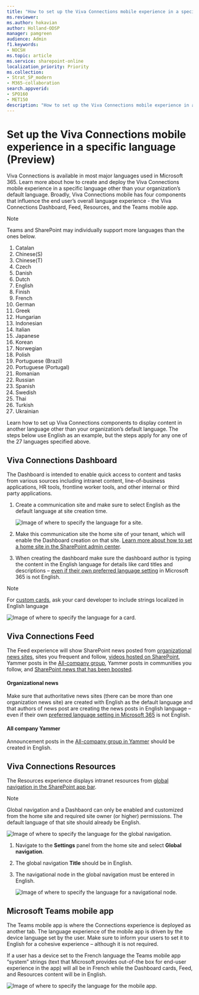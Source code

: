 ```yaml
---
title: "How to set up the Viva Connections mobile experience in a specific language (Preview)"
ms.reviewer: 
ms.author: hokavian
author: Holland-ODSP
manager: pamgreen
audience: Admin
f1.keywords:
- NOCSH
ms.topic: article
ms.service: sharepoint-online
localization_priority: Priority
ms.collection:  
- Strat_SP_modern
- M365-collaboration
search.appverid:
- SPO160
- MET150
description: "How to set up the Viva Connections mobile experience in a specific language"
---
```


# Set up the Viva Connections mobile experience in a specific language (Preview)
Viva Connections is available in most major languages used in Microsoft 365. Learn more about how to create and deploy the Viva Connections mobile experience in a specific language other than your organization’s default language. Broadly, Viva Connections mobile has four components that influence the end user’s overall language experience - the Viva Connections Dashboard, Feed, Resources, and the Teams mobile app. 


> [!NOTE]
> Teams and SharePoint may individually support more languages than the ones below.

1. Catalan
2. Chinese(S)	
3. Chinese(T)
4. Czech	
5. Danish
6. Dutch
7. English	
8. Finish
9. French	
10. German		
11. Greek	
12. Hungarian	
13. Indonesian	
14. Italian	
15. Japanese 
16. Korean	
17. Norwegian 
18. Polish		
19. Portuguese (Brazil)
20. Portuguese (Portugal)
21. Romanian
22. Russian
23. Spanish
24. Swedish
25. Thai
26. Turkish
27. Ukrainian

Learn how to set up Viva Connections components to display content in another language other than your organization’s default language. The steps below use English as an example, but the steps apply for any one of the 27 languages specified above. 

## Viva Connections Dashboard
The Dashboard is intended to enable quick access to content and tasks from various sources including intranet content, line-of-business applications, HR tools, frontline worker tools, and other internal or third party applications.

1. Create a communication site and make sure to select English as the default language at site creation time.

   ![Image of where to specify the language for a site.](media/vc-language-select.png)

2. Make this communication site the home site of your tenant, which will enable the Dashboard creation on that site. [Learn more about how to set a home site in the SharePoint admin center](/SharePoint/home-site-admin-center). 
3. When creating the dashboard make sure the dashboard author is typing the content in the English language for details like card titles and descriptions – [even if their own preferred language setting](/office/change-your-personal-language-and-region-settings-caa1fccc-bcdb-42f3-9e5b-45957647ffd7) in Microsoft 365 is not English. 


> [!NOTE]
> For [custom cards](/sharepoint/dev/spfx/web-parts/guidance/localize-web-parts), ask your card developer to include strings localized in English language

   ![Image of where to specify the language for a card.](media/vc-language-card.png)

## Viva Connections Feed
The Feed experience will show SharePoint news posted from [organizational news sites](/SharePoint/organization-news-site), sites you frequent and follow, [videos hosted on SharePoint](/SharePoint/video-news-links), Yammer posts in the [All-company group](/yammer/manage-yammer-groups/yammer-all-company-yammer-community), Yammer posts in communities you follow, and [SharePoint news that has been boosted](/office/boost-news-from-organization-news-sites-46ad8dc5-8f3b-4d81-853d-8bbbdd0f9c83).

#### Organizational news
Make sure that authoritative news sites (there can be more than one organization news site) are created with English as the default language and that authors of news post are creating the news posts in English language – even if their own [preferred language setting in Microsoft 365](https://support.microsoft.com/office/change-your-personal-language-and-region-settings-caa1fccc-bcdb-42f3-9e5b-45957647ffd7) is not English. 

#### All company Yammer
Announcement posts in the [All-company group in Yammer](/yammer/manage-yammer-groups/yammer-all-company-yammer-community) should be created in English.


## Viva Connections Resources
The Resources experience displays intranet resources from [global navigation in the SharePoint app bar](/SharePoint/sharepoint-app-bar).

> [!NOTE]
> Global navigation and a Dashbaord can only be enabled and customized from the home site and required site owner (or higher) permissions. The default language of that site should already be English.

![Image of where to specify the language for the global navigation.](media/vc-language-global-nav.png)

1. Navigate to the **Settings** panel from the home site and select **Global navigation**.
2. The global navigation **Title** should be in English.
3. The navigational node in the global navigation must be entered in English.

   ![Image of where to specify the language for a navigational node.](media/vc-language-nav.png)

## Microsoft Teams mobile app 
The Teams mobile app is where the Connections experience is deployed as another tab. The language experience of the mobile app is driven by the device language set by the user. Make sure to inform your users to set it to English for a cohesive experience – although it is not required. 

If a user has a device set to the French language the Teams mobile app “system” strings (text that Microsoft provides out-of-the box for end-user experience in the app) will all be in French while the Dashboard cards, Feed, and Resources content will be in English.

![Image of where to specify the language for the mobile app.](media/vc-language-mobile-app.png)
